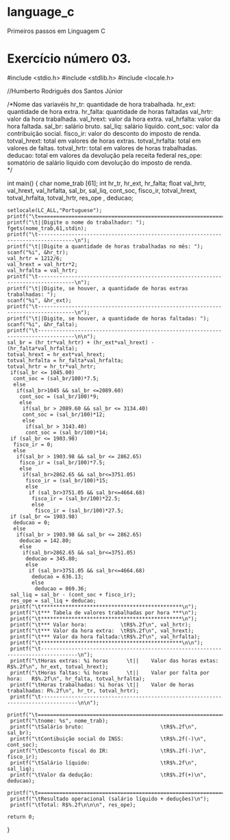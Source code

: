 # language_c
 Primeiros passos em Linguagem C

 Exercício número 03.
 =====================================

 #include <stdio.h>
#include <stdlib.h>
#include <locale.h>

//Humberto Rodriguês dos Santos Júnior

/*Nome das variavéis
    hr_tr: quantidade de hora trabalhada.
    hr_ext: quantidade de hora extra.
    hr_falta: quantidade de horas faltadas
    val_hrtr: valor da hora trabalhada.
    val_hrext: valor da hora extra.
    val_hrfalta: valor da hora faltada.
    sal_br: salário bruto.
    sal_liq: salário líquido.
    cont_soc: valor da contribuição social.
    fisco_ir: valor do desconto do imposto de renda.
    totval_hrext: total em valores de horas extras.
    totval_hrfalta: total em valores de faltas.
    totval_hrtr: total em valores de horas trabalhadas.
    deducao: total em valores da devolução pela receita federal
    res_ope: somatório de salário líquido com devolução do imposto de renda.    
*/

int main()
{
    char nome_trab [61];
    int hr_tr, hr_ext, hr_falta;
    float val_hrtr, val_hrext, val_hrfalta,
          sal_br, sal_liq, cont_soc, fisco_ir,
          totval_hrext, totval_hrfalta,
          totval_hrtr, res_ope , deducao;

    setlocale(LC_ALL,"Portuguese");
    printf("\t==================================================================================\n");
    printf("\t||Digite o nome do trabalhador: ");
    fgets(nome_trab,61,stdin);
    printf("\t----------------------------------------------------------------------------------\n");
    printf("\t||Digite a quantidade de horas trabalhadas no mês: ");
    scanf("%i", &hr_tr);
    val_hrtr = 1212/6;
    val_hrext = val_hrtr*2;
    val_hrfalta = val_hrtr;
    printf("\t----------------------------------------------------------------------------------\n");
    printf("\t||Digite, se houver, a quantidade de horas extras trabalhadas: ");
    scanf("%i", &hr_ext);
    printf("\t----------------------------------------------------------------------------------\n");
    printf("\t||Digite, se houver, a quantidade de horas faltadas: ");
    scanf("%i", &hr_falta);
    printf("\t----------------------------------------------------------------------------------\n\n");
    sal_br = (hr_tr*val_hrtr) + (hr_ext*val_hrext) - (hr_falta*val_hrfalta);
    totval_hrext = hr_ext*val_hrext;
    totval_hrfalta = hr_falta*val_hrfalta;
    totval_hrtr = hr_tr*val_hrtr;
     if(sal_br <= 1045.00)
      cont_soc = (sal_br/100)*7.5;
      else
       if(sal_br>1045 && sal_br <=2089.60)
        cont_soc = (sal_br/100)*9;
        else
         if(sal_br > 2089.60 && sal_br <= 3134.40)
         cont_soc = (sal_br/100)*12;
         else
          if(sal_br > 3143.40)
          cont_soc = (sal_br/100)*14;
     if (sal_br <= 1903.98)
      fisco_ir = 0;
      else
       if(sal_br > 1903.98 && sal_br <= 2862.65)
        fisco_ir = (sal_br/100)*7.5;
        else
         if(sal_br>2862.65 && sal_br<=3751.05)
          fisco_ir = (sal_br/100)*15;
          else
           if (sal_br>3751.05 && sal_br<=4664.68)
            fisco_ir = (sal_br/100)*22.5;
            else
             fisco_ir = (sal_br/100)*27.5;
     if (sal_br <= 1903.98)
      deducao = 0;
      else
       if(sal_br > 1903.98 && sal_br <= 2862.65)
        deducao = 142.80;
        else
         if(sal_br>2862.65 && sal_br<=3751.05)
          deducao = 345.80;
          else
           if (sal_br>3751.05 && sal_br<=4664.68)
            deducao = 636.13;
            else
             deducao = 869.36;
     sal_liq = sal_br - (cont_soc + fisco_ir);
     res_ope = sal_liq + deducao;
     printf("\t**********************************************\n");
     printf("\t*** Tabela de valores trabalhadas por hora ***\n");
     printf("\t**********************************************\n");
     printf("\t*** Valor hora:           \tR$%.2f\n", val_hrtr);
     printf("\t*** Valor da hora extra:  \tR$%.2f\n", val_hrext);
     printf("\t*** Valor da hora faltada:\tR$%.2f\n", val_hrfalta);
     printf("\t**********************************************\n\n");
     printf("\t----------------------------------------------------------------------------------\n");
     printf("\tHoras extras: %i horas      \t||    Valor das horas extas:      R$%.2f\n", hr_ext, totval_hrext);
     printf("\tHoras faltas: %i horas      \t||    Valor por falta por hora:   R$%.2f\n", hr_falta, totval_hrfalta);
     printf("\tHoras trabalhadas: %i horas \t||    Valor de horas trabalhadas: R%.2f\n", hr_tr, totval_hrtr);
     printf("\t----------------------------------------------------------------------------------\n\n");
     printf("\t==================================================================================\n");
     printf("\tnome: %s", nome_trab);
     printf("\tSalário bruto:                         \tR$%.2f\n", sal_br);
     printf("\tContibuição social do INSS:            \tR$%.2f(-)\n", cont_soc);
     printf("\tDesconto fiscal do IR:                 \tR$%.2f(-)\n", fisco_ir);
     printf("\tSalário líquido:                       \tR$%.2f\n", sal_liq);
     printf("\tValor da dedução:                      \tR$%.2f(+)\n", deducao);
     printf("\t==================================================================================\n\n");
     printf("\tResultado operacional (salário líquido + deduções)\n");
     printf("\tTotal: R$%.2f\n\n\n", res_ope);

    return 0;
}

 
